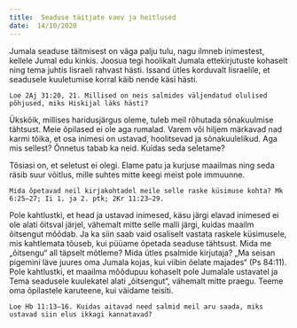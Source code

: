 ```yaml
---
title:  Seaduse täitjate vaev ja heitlused  
date:  14/10/2020  
---
```


Jumala seaduse täitmisest on väga palju tulu, nagu ilmneb inimestest, kellele Jumal edu kinkis. Joosua tegi hoolikalt Jumala ettekirjutuste kohaselt ning tema juhtis Iisraeli rahvast hästi. Issand ütles korduvalt Iisraelile, et seadusele kuuletumise korral käib nende käsi hästi.

`Loe 2Aj 31:20, 21. Millised on neis salmides väljendatud olulised põhjused, miks Hiskijal läks hästi?`

Ükskõik, millises haridusjärgus oleme, tuleb meil rõhutada sõnakuulmise tähtsust. Meie õpilased ei ole aga rumalad. Varem või hiljem märkavad nad karmi tõika, et osa inimesi on ustavad, hoolitsevad ja sõnakuulelikud. Aga mis sellest? Õnnetus tabab ka neid. Kuidas seda seletame?

Tõsiasi on, et seletust ei olegi. Elame patu ja kurjuse maailmas ning seda räsib suur võitlus, mille suhtes mitte keegi meist pole immuunne.

`Mida õpetavad neil kirjakohtadel meile selle raske küsimuse kohta? Mk 6:25–27; Ii 1. ja 2. ptk; 2Kr 11:23–29.`

Pole kahtlustki, et head ja ustavad inimesed, käsu järgi elavad inimesed ei ole alati õitsval järjel, vähemalt mitte selle malli järgi, kuidas maailm õitsengut mõõdab. Ja ka siin saab vaid osaliselt vastata raskele küsimusele, mis kahtlemata tõuseb, kui püüame õpetada seaduse tähtsust. Mida me „õitsengu“ all täpselt mõtleme? Mida ütles psalmide kirjutaja? „Ma seisan pigemini läve juures oma Jumala kojas, kui viibin õelate majades“ (Ps 84:11). Pole kahtlustki, et maailma mõõdupuu kohaselt pole Jumalale ustavatel ja Tema seadusele kuulekatel alati „õitsengut“, vähemalt mitte praegu. Teeme oma õpilastele karuteene, kui väidame teisiti.

`Loe Hb 11:13–16. Kuidas aitavad need salmid meil aru saada, miks ustavad siin elus ikkagi kannatavad?`
